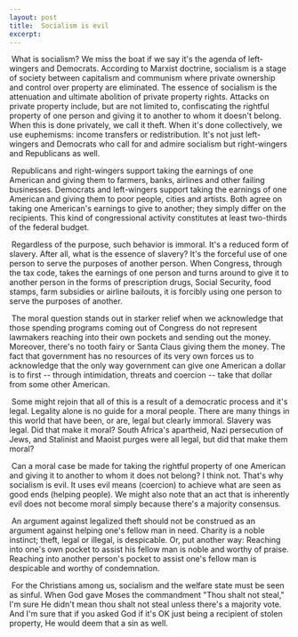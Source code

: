 ```yaml
---
layout: post
title:  Socialism is evil
excerpt:
---
```




            

    

            

 What is socialism? We miss the boat if we say it's the agenda of left-wingers and Democrats. According to Marxist doctrine, socialism is a stage of society between capitalism and communism where private ownership and control over property are eliminated. The essence of socialism is the attenuation and ultimate abolition of private property rights. Attacks on private property include, but are not limited to, confiscating the rightful property of one person and giving it to another to whom it doesn't belong. When this is done privately, we call it theft. When it's done collectively, we use euphemisms: income transfers or redistribution. It's not just left-wingers and Democrats who call for and admire socialism but right-wingers and Republicans as well. 

 Republicans and right-wingers support taking the earnings of one American and giving them to farmers, banks, airlines and other failing businesses. Democrats and left-wingers support taking the earnings of one American and giving them to poor people, cities and artists. Both agree on taking one American's earnings to give to another; they simply differ on the recipients. This kind of congressional activity constitutes at least two-thirds of the federal budget. 

 Regardless of the purpose, such behavior is immoral. It's a reduced form of slavery. After all, what is the essence of slavery? It's the forceful use of one person to serve the purposes of another person. When Congress, through the tax code, takes the earnings of one person and turns around to give it to another person in the forms of prescription drugs, Social Security, food stamps, farm subsidies or airline bailouts, it is forcibly using one person to serve the purposes of another. 

 The moral question stands out in starker relief when we acknowledge that those spending programs coming out of Congress do not represent lawmakers reaching into their own pockets and sending out the money. Moreover, there's no tooth fairy or Santa Claus giving them the money. The fact that government has no resources of its very own forces us to acknowledge that the only way government can give one American a dollar is to first -- through intimidation, threats and coercion -- take that dollar from some other American. 

 Some might rejoin that all of this is a result of a democratic process and it's legal. Legality alone is no guide for a moral people. There are many things in this world that have been, or are, legal but clearly immoral. Slavery was legal. Did that make it moral? South Africa's apartheid, Nazi persecution of Jews, and Stalinist and Maoist purges were all legal, but did that make them moral? 

 Can a moral case be made for taking the rightful property of one American and giving it to another to whom it does not belong? I think not. That's why socialism is evil. It uses evil means (coercion) to achieve what are seen as good ends (helping people). We might also note that an act that is inherently evil does not become moral simply because there's a majority consensus. 

 An argument against legalized theft should not be construed as an argument against helping one's fellow man in need. Charity is a noble instinct; theft, legal or illegal, is despicable. Or, put another way: Reaching into one's own pocket to assist his fellow man is noble and worthy of praise. Reaching into another person's pocket to assist one's fellow man is despicable and worthy of condemnation. 

 For the Christians among us, socialism and the welfare state must be seen as sinful. When God gave Moses the commandment "Thou shalt not steal," I'm sure He didn't mean thou shalt not steal unless there's a majority vote. And I'm sure that if you asked God if it's OK just being a recipient of stolen property, He would deem that a sin as well. 

        
